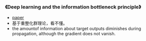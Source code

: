 
### 《Deep learning and the information bottleneck principle》
* [paper](paper/20.909-15-Deep-learning-and-the-information-bottleneck-principle.pdf)
* 基于重整化群理论，看不懂。
* the amountof information about target outputs diminishes during propagation, although the gradient does not vanish. 

